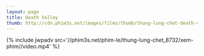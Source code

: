 ```yaml
---
layout: page
title: Death Valley
thumb: http://cdn.phim3s.net/images/films/thumb/thung-lung-chet-death-valley-2015.jpg
---
```

{% include jwpadv src='//phim3s.net/phim-le/thung-lung-chet_8732/xem-phim//video.mp4' %}